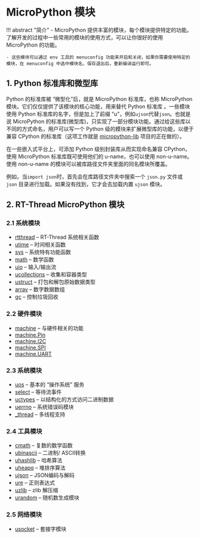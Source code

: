 # MicroPython 模块

!!! abstract "简介"
    - MicroPython 提供丰富的模块，每个模块提供特定的功能。了解开发的过程中一些常用的模块的使用方式，可以让你很好的使用 MicroPython 的功能。

    - 这些模块可以通过 env 工具的 menuconfig 功能来开启和关闭，如果你需要使用特定的模块，在 menuconfig 中选中模块名，保存退出后，重新编译运行即可。

## 1. Python 标准库和微型库

Python 的标准库被 “微型化”后，就是 MicroPython 标准库，也称 MicroPython 模块。它们仅仅提供了该模块的核心功能，用来替代 Python 标准库 。一些模块使用 Python  标准库的名字，但是加上了前缀 "u"，例如``ujson``代替``json``。也就是说 MicroPython 的标准库(微型库)，只实现了一部分模块功能。通过给这些库以不同的方式命名，用户可以写一个 Python 级的模块来扩展微型库的功能，以便于兼容 CPython 的标准库（这项工作就是 [micropython-lib](https://github.com/micropython/micropython-lib) 项目的正在做的）。

在一些嵌入式平台上，可添加 Python 级别封装库从而实现命名兼容 CPython，使用 MicroPython 标准库既可使用他们的 u-name，也可以使用 non-u-name。使用 non-u-name 的模块可以被库路径文件夹里面的同名模块所覆盖。

例如，当``import json``时，首先会在库路径文件夹中搜索一个 ``json.py`` 文件或 ``json`` 目录进行加载。如果没有找到，它才会去加载内置 ``ujson`` 模块。

## 2. RT-Thread MicroPython 模块

### 2.1 系统模块
- [rtthread][1] – RT-Thread 系统相关函数
- [utime][2]  – 时间相关函数
- [sys][3]  – 系统特有功能函数
- [math][4]  – 数学函数
- [uio][5]  – 输入/输出流
- [ucollections][6]  – 收集和容器类型
- [ustruct][7]  – 打包和解包原始数据类型
- [array][8]  – 数字数据数组
- [gc][9]  – 控制垃圾回收

### 2.2 硬件模块
- [machine][10] – 与硬件相关的功能
- [machine.Pin][11]
- [machine.I2C][12]
- [machine.SPI][13]
- [machine.UART][14]

### 2.3 系统模块
- [uos][15] – 基本的 “操作系统” 服务
- [select][16] – 等待流事件
- [uctypes][17] – 以结构化的方式访问二进制数据
- [uerrno][18] – 系统错误码模块
- [_thread][19] – 多线程支持

### 2.4 工具模块
- [cmath][20] – 复数的数学函数
- [ubinascii][21] – 二进制/ ASCII转换
- [uhashlib][22] – 哈希算法
- [uheapq][23] – 堆排序算法
- [ujson][24] – JSON编码与解码
- [ure][25] – 正则表达式
- [uzlib][26] – zlib 解压缩
- [urandom][27] – 随机数生成模块

### 2.5 网络模块
- [usocket][28] – 套接字模块

[1]: 03-Basic_Module/01-rtthread.md
[2]: 03-Basic_Module/02-utime.md
[3]: 03-Basic_Module/03-sys.md
[4]: 03-Basic_Module/04-math.md
[5]: 03-Basic_Module/05-uio.md
[6]: 03-Basic_Module/06-ucollections.md
[7]: 03-Basic_Module/07-ustruct.md
[8]: 03-Basic_Module/08-array.md
[9]: 03-Basic_Module/09-gc.md
[10]: 04-Hardware_Control_Module/01-machine.md
[11]: 04-Hardware_Control_Module/02-machine-Pin.md
[12]: 04-Hardware_Control_Module/03-machine-I2C.md
[13]: 04-Hardware_Control_Module/04-machine-SPI.md
[14]: 04-Hardware_Control_Module/05-machine-UART.md
[15]: 05-System_Module/01-uos.md
[16]: 05-System_Module/02-uselect.md
[17]: 05-System_Module/03-uctypes.md
[18]: 05-System_Module/04-uerrno.md
[19]: 05-System_Module/05-_thread.md
[20]: 06-Tools_Module/01-cmath.md
[21]: 06-Tools_Module/02-ubinascii.md
[22]: 06-Tools_Module/03-uhashlib.md
[23]: 06-Tools_Module/04-uheapq.md
[24]: 06-Tools_Module/05-ujson.md
[25]: 06-Tools_Module/06-ure.md
[26]: 06-Tools_Module/07-uzlib.md
[27]: 06-Tools_Module/08-urandom.md
[28]: 07-Network_Module/01-usocket.md




